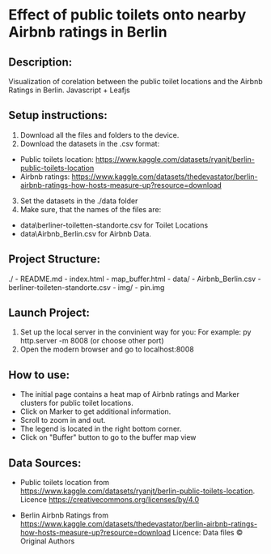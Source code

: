 # Effect of public toilets onto nearby Airbnb ratings in Berlin

## Description:
Visualization of corelation between the public toilet locations and the Airbnb Ratings in Berlin. Javascript + Leafjs

## Setup instructions:
1) Download all the files and folders to the device.
2) Download the datasets in the .csv format:
* Public toilets location: https://www.kaggle.com/datasets/ryanjt/berlin-public-toilets-location
* Airbnb ratings: https://www.kaggle.com/datasets/thedevastator/berlin-airbnb-ratings-how-hosts-measure-up?resource=download
3) Set the datasets in the ./data folder
4) Make sure, that the names of the files are: 
* data\berliner-toiletten-standorte.csv for Toilet Locations
* data\Airbnb_Berlin.csv for Airbnb Data.

## Project Structure:
./
    - README.md
    - index.html
    - map_buffer.html
    - data/
        - Airbnb_Berlin.csv
        - berliner-toileten-standorte.csv
    - img/
        - pin.img

## Launch Project:
1) Set up the local server in the convinient way for you:
    For example:
    py http.server -m 8008 (or choose other port)
2) Open the modern browser and go to localhost:8008

## How to use:
* The initial page contains a heat map of Airbnb ratings and Marker clusters for public toilet locations.
* Click on Marker to get additional information.
* Scroll to zoom in and out.
* The legend is located in the right bottom corner.
* Click on "Buffer" button to go to the buffer map view

## Data Sources:
* Public toilets location from https://www.kaggle.com/datasets/ryanjt/berlin-public-toilets-location. Licence https://creativecommons.org/licenses/by/4.0

* Berlin Airbnb Ratings from https://www.kaggle.com/datasets/thedevastator/berlin-airbnb-ratings-how-hosts-measure-up?resource=download Licence: Data files © Original Authors
